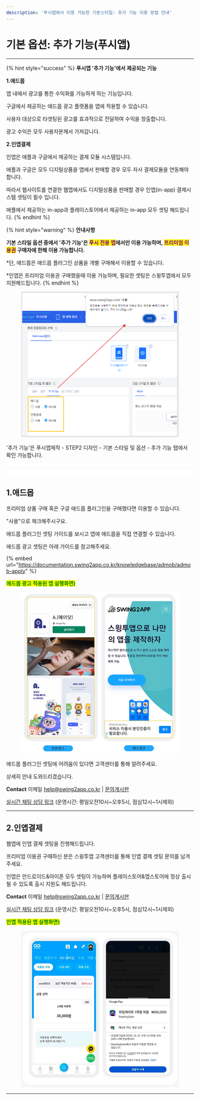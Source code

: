 ```yaml
---
description: '푸시앱에서 이용 가능한 기본스타일: 추가 기능 이용 방법 안내'
---
```


# 기본 옵션: 추가 기능(푸시앱)

***



{% hint style="success" %}
**푸시앱 '추가 기능'에서 제공되는 기능**



**1.애드몹**

앱 내에서 광고를 통한 수익화를 가능하게 하는 기능입니다.

구글에서 제공하는 애드몹 광고 플랫폼을 앱에 적용할 수 있습니다.&#x20;

사용자 대상으로 타겟팅된 광고를 효과적으로 전달하여 수익을 창출합니다.

광고 수익은 모두 사용자분께서 가져갑니다.&#x20;



**2.인앱결제**&#x20;

인앱은 애플과 구글에서 제공하는 결제 모듈 시스템입니다.

애플과 구글은 모두 디지털상품을 앱에서 판매할 경우 모두 자사 결제모듈을 연동해야 합니다.&#x20;

따라서 웹사이트를 연결한 웹앱에서도 디지털상품을 판매할 경우 인앱(in-app) 결제시스템 셋팅이 필수 입니다.

애플에서 제공하는 in-app과 플레이스토어에서 제공하는 in-app 모두 셋팅 해드립니다.&#x20;
{% endhint %}

{% hint style="warning" %}
&#x20;**안내사항**

**기본 스타일 옵션 중에서 '추가 기능'은&#x20;**<mark style="color:purple;">**푸시 전용 앱**</mark>**에서만 이용 가능하며,&#x20;**<mark style="color:purple;">**프리미엄 이용권**</mark>**&#x20;구매자에 한해 이용 가능합니다.**&#x20;

\*단, 애드몹은 애드몹 플러그인 상품을 개별 구매해서 이용할 수 있습니다.&#x20;

\*인앱은 프리미엄 이용권 구매했을때 이용 가능하며, 필요한 셋팅은 스윙투앱에서 모두 지원해드립니다.
{% endhint %}

<figure><img src="../../.gitbook/assets/이미지 7 (1) (1).png" alt=""><figcaption></figcaption></figure>

'추가 기능'은 푸시앱제작 - STEP2 디자인 - 기본 스타일 및 옵션 - 추가 기능 탭에서 확인 가능합니다.&#x20;

![](<../../.gitbook/assets/구분선 (1) (1) (1).PNG>)

## 1.애드몹&#x20;

프리미엄 상품 구매 혹은 구글 애드몹 플러그인을 구매했다면 이용할 수 있습니다.&#x20;

"사용"으로 체크해주시구요.&#x20;

애드몹 플러그인 셋팅 가이드를 보시고 앱에 애드몹을 직접 연결할 수 있습니다.&#x20;

애드몹 광고 셋팅은 아래 가이드를 참고해주세요.&#x20;

{% embed url="https://documentation.swing2app.co.kr/knowledgebase/admob/admob-apply" %}

<mark style="color:green;">**애드몹 광고 적용된 앱 실행화면)**</mark>

<div align="left"><figure><img src="../../.gitbook/assets/image (3) (3).png" alt=""><figcaption></figcaption></figure></div>



애드몹 플러그인 셋팅에 어려움이 있다면 고객센터를 통해 알려주세요.



상세히 안내 도와드리겠습니다.

**Contact** 이메일 help@swing2app.co.kr | [문의게시판](http://www.swing2app.co.kr/view/service_qa)&#x20;

[실시간 채팅 상담 링크](https://direct.lc.chat/12036120/) (운영시간: 평일오전10시\~오후5시, 점심12시\~1시제외)

***



## 2.인앱결제&#x20;

웹앱에 인앱 결제 셋팅을 진행해드립니다.

프리미엄 이용권 구매하신 분은 스윙투앱 고객센터를 통해 인앱 결제 셋팅 문의를 남겨주세요.&#x20;

인앱은 안드로이드&아이폰 모두 셋팅이 가능하며 플레이스토어&앱스토어에 정상 출시될 수 있도록 출시 지원도 해드립니다.&#x20;

**Contact** 이메일 help@swing2app.co.kr | [문의게시판](http://www.swing2app.co.kr/view/service_qa)&#x20;

[실시간 채팅 상담 링크](https://direct.lc.chat/12036120/) (운영시간: 평일오전10시\~오후5시, 점심12시\~1시제외)



<mark style="color:green;">**인앱 적용된 앱 실행화면)**</mark>

<div align="left"><figure><img src="../../.gitbook/assets/웹앱_인앱교.jpg" alt=""><figcaption></figcaption></figure></div>

***



